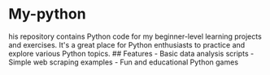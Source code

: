 # My-python
his repository contains Python code for my beginner-level learning projects and exercises. It's a great place for Python enthusiasts to practice and explore various Python topics.  ## Features  - Basic data analysis scripts - Simple web scraping examples - Fun and educational Python games
